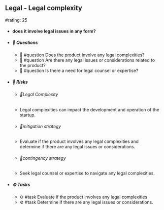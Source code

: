 ## Legal - Legal complexity
#rating: 25
- #### does it involve legal issues in any form?
- ##### 💭 Questions
  - 💭 #question Does the product involve any legal complexities?
  - 💭 #question Are there any legal issues or considerations related to the product?
  - 💭 #question Is there a need for legal counsel or expertise?
- ##### 🚨 Risks
  - ###### 🚨Legal Complexity
  - Legal complexities can impact the development and operation of the startup.
  - ###### 🚨mitigation strategy
  - Evaluate if the product involves any legal complexities and determine if there are any legal issues or considerations.
  - ###### 🚨contingency strategy
  - Seek legal counsel or expertise to navigate any legal complexities.
- ##### ⚙️ Tasks
  - ⚙️ #task Evaluate if the product involves any legal complexities
  - ⚙️ #task  Determine if there are any legal issues or considerations.


